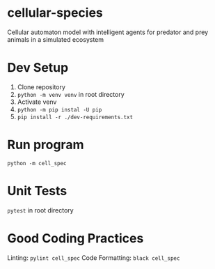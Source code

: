 # cellular-species
Cellular automaton model with intelligent agents for predator and prey animals in a simulated ecosystem

# Dev Setup

1. Clone repository
2. `python -m venv venv` in root directory
3. Activate venv
4. `python -m pip instal -U pip`
5. `pip install -r ./dev-requirements.txt`

# Run program

`python -m cell_spec`

# Unit Tests

`pytest` in root directory

# Good Coding Practices

Linting: `pylint cell_spec`
Code Formatting: `black cell_spec`
